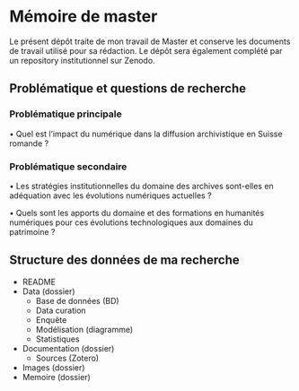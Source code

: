 # Mémoire de master

Le présent dépôt traite de mon travail de Master et conserve les documents de travail utilisé pour sa rédaction. Le dépôt sera également complété par un repository institutionnel sur Zenodo.

##	Problématique et questions de recherche

### Problématique principale

•	Quel est l’impact du numérique dans la diffusion archivistique en Suisse romande ?

### Problématique secondaire

•	Les stratégies institutionnelles du domaine des archives sont-elles en adéquation avec les évolutions numériques actuelles ?

•	Quels sont les apports du domaine et des formations en humanités numériques pour ces évolutions technologiques aux domaines du patrimoine ?


## Structure des données de ma recherche

- README
- Data (dossier)
    - Base de données (BD)
    - Data curation
    - Enquête
    - Modélisation (diagramme)
    - Statistiques
- Documentation (dossier)
    - Sources (Zotero)
- Images (dossier)
- Memoire (dossier)








